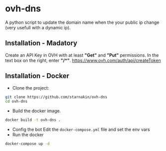# ovh-dns
A python script to update the domain name when the your public ip change (very usefull with a dynamic ip).

## Installation - Madatory 
Create an API Key in OVH with at least **"Get"** and **"Put"** permissions. In the text box on the right, enter **"/*"**.
https://www.ovh.com/auth/api/createToken
	
## Installation - Docker
- Clone the project:
``` bash
git clone https://github.com/starnakin/ovh-dns
cd ovh-dns
```
- Build the docker image.
``` bash
docker build -t ovh-dns .
```
- Config the bot
Edit the `docker-compose.yml` file and set the env vars
- Run the docker
```bash
docker-compose up -d
```